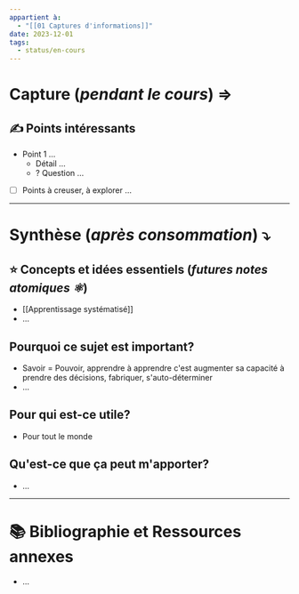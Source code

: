 ```yaml
---
appartient à:
  - "[[01 Captures d'informations]]"
date: 2023-12-01
tags:
  - status/en-cours
---
```

# Capture (*pendant le cours*) ⇒

## ✍️ Points intéressants
- Point 1 …
	- Détail …
	- ? Question …

- [ ] Points à creuser, à explorer …

---

# Synthèse (*après consommation*) ⤵︎

## ⭐ Concepts et idées essentiels (*futures notes atomiques ⚛︎*)
- [[Apprentissage systématisé]]
- …

## Pourquoi ce sujet est important?
- Savoir = Pouvoir, apprendre à apprendre c'est augmenter sa capacité à prendre des décisions, fabriquer, s'auto-déterminer
- …

## Pour qui est-ce utile?
- Pour tout le monde

## Qu'est-ce que ça peut m'apporter?
- …

---
# 📚 Bibliographie et Ressources annexes
- …